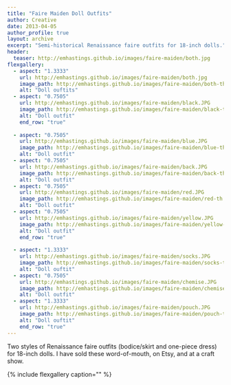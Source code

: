 ```yaml
---
title: "Faire Maiden Doll Outfits"
author: Creative
date: 2013-04-05
author_profile: true
layout: archive
excerpt: "Semi-historical Renaissance faire outfits for 18-inch dolls."
header:
  teaser: http://emhastings.github.io/images/faire-maiden/both.jpg
flexgallery:
  - aspect: "1.3333"
    url: http://emhastings.github.io/images/faire-maiden/both.jpg
    image_path: http://emhastings.github.io/images/faire-maiden/both-th.jpg
    alt: "Doll ouftits"  
  - aspect: "0.7505"
    url: http://emhastings.github.io/images/faire-maiden/black.JPG
    image_path: http://emhastings.github.io/images/faire-maiden/black-th.jpg
    alt: "Doll outfit"  
    end_row: "true"
    
  - aspect: "0.7505"
    url: http://emhastings.github.io/images/faire-maiden/blue.JPG
    image_path: http://emhastings.github.io/images/faire-maiden/blue-th.jpg
    alt: "Doll outfit"  
  - aspect: "0.7505"
    url: http://emhastings.github.io/images/faire-maiden/back.JPG
    image_path: http://emhastings.github.io/images/faire-maiden/back-th.jpg
    alt: "Doll outfit"  
  - aspect: "0.7505"
    url: http://emhastings.github.io/images/faire-maiden/red.JPG
    image_path: http://emhastings.github.io/images/faire-maiden/red-th.jpg
    alt: "Doll outfit"  
  - aspect: "0.7505"
    url: http://emhastings.github.io/images/faire-maiden/yellow.JPG
    image_path: http://emhastings.github.io/images/faire-maiden/yellow-th.jpg
    alt: "Doll outfit"  
    end_row: "true"
    
  - aspect: "1.3333"
    url: http://emhastings.github.io/images/faire-maiden/socks.JPG
    image_path: http://emhastings.github.io/images/faire-maiden/socks-th.jpg
    alt: "Doll ouftit"  
  - aspect: "0.7505"
    url: http://emhastings.github.io/images/faire-maiden/chemise.JPG
    image_path: http://emhastings.github.io/images/faire-maiden/chemise-th.jpg
    alt: "Doll outfit"  
  - aspect: "1.3333"
    url: http://emhastings.github.io/images/faire-maiden/pouch.JPG
    image_path: http://emhastings.github.io/images/faire-maiden/pouch-th.jpg
    alt: "Doll ouftit" 
    end_row: "true"
---
```


Two styles of Renaissance faire outfits (bodice/skirt and one-piece dress) for 18-inch dolls. I have sold these word-of-mouth, on Etsy, and at a craft show.

{% include flexgallery caption="" %}


